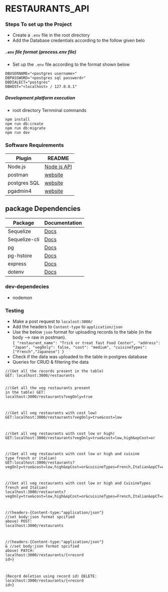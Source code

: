 <h1 class="code-line" data-line-start=0 data-line-end=1 ><a id="RESTAURANTS_API_0"></a>RESTAURANTS_API</h1>
<h3 class="code-line" data-line-start=2 data-line-end=3 ><a id="Steps_To_set_up_the_Project_2"></a>Steps To set up the Project</h3>
<ul>
<li class="has-line-data" data-line-start="4" data-line-end="5">Create a <code>.env</code> file in the root directory</li>
<li class="has-line-data" data-line-start="5" data-line-end="7">Add the Database credentials according to the follow given belo</li>
</ul>
<h5 class="code-line" data-line-start=7 data-line-end=8 ><a id="env_file_format_processenv_file_7"></a><code>.env</code> file format (process.env file)</h5>
<ul>
<li class="has-line-data" data-line-start="8" data-line-end="9">Set up the <code>.env</code> file according to the format shown below</li>
</ul>
<pre><code class="has-line-data" data-line-start="10" data-line-end="15" class="language-sh">DBUSERNAME=<span class="hljs-string">"&lt;postgres username&gt;"</span>
DBPASSWORD=<span class="hljs-string">"&lt;postgres sql password&gt;"</span>
DBDIALECT=<span class="hljs-string">"postgres"</span>
DBHOST=<span class="hljs-string">"&lt;localhost&gt; / 127.0.0.1"</span>
</code></pre>
<h5 class="code-line" data-line-start=15 data-line-end=16 ><a id="Development_platform_execution_15"></a>Development platform execution</h5>
<ul>
<li class="has-line-data" data-line-start="16" data-line-end="17">root directory Ternminal commands</li>
</ul>
<pre><code class="has-line-data" data-line-start="18" data-line-end="23" class="language-sh">npm install
npm run db:create
npm run db:migrate
npm run dev
</code></pre>
<h3 class="code-line" data-line-start=24 data-line-end=25 ><a id="Software_Requirements_24"></a>Software Requirements</h3>
<table class="table table-striped table-bordered">
<thead>
<tr>
<th>Plugin</th>
<th>README</th>
</tr>
</thead>
<tbody>
<tr>
<td>Node.js</td>
<td><a href="http://nodejs.org">Node js API </a></td>
</tr>
<tr>
<td>postman</td>
<td><a href="https://www.postman.com/">website</a></td>
</tr>
<tr>
<td>postgres SQL</td>
<td><a href="https://www.postgresql.org/">website</a></td>
</tr>
<tr>
<td>pgadmin4</td>
<td><a href="https://www.pgadmin.org/">website</a></td>
</tr>
</tbody>
</table>
<h2 class="code-line" data-line-start=33 data-line-end=34 ><a id="package_Dependencies_33"></a>package Dependencies</h2>
<table class="table table-striped table-bordered">
<thead>
<tr>
<th>Package</th>
<th>Documentation</th>
</tr>
</thead>
<tbody>
<tr>
<td>Sequelize</td>
<td><a href="https://sequelize.org/">Docs</a></td>
</tr>
<tr>
<td>Sequelize-cli</td>
<td><a href="https://github.com/sequelize/cli">Docs</a></td>
</tr>
<tr>
<td>pg</td>
<td><a href="https://node-postgres.com/">Docs</a></td>
</tr>
<tr>
<td>pg-hstore</td>
<td><a href="https://github.com/scarney81/pg-hstore">Docs</a></td>
</tr>
<tr>
<td>express</td>
<td><a href="http://expressjs.com">Docs</a></td>
</tr>
<tr>
<td>dotenv</td>
<td><a href="https://github.com/motdotla/dotenv">Docs</a></td>
</tr>
</tbody>
</table>
<h3 class="code-line" data-line-start=43 data-line-end=44 ><a id="devdependecies_43"></a>dev-dependecies</h3>
<ul>
<li class="has-line-data" data-line-start="44" data-line-end="45">nodemon</li>
</ul>
<h3 class="code-line" data-line-start=45 data-line-end=46 ><a id="Testing_45"></a>Testing</h3>
<ul>
<li class="has-line-data" data-line-start="46" data-line-end="47">Make a post request to <code>localost:3000/</code></li>
<li class="has-line-data" data-line-start="47" data-line-end="48">Add the headers to <code>Content-type</code> to <code>application/json</code></li>
<li class="has-line-data" data-line-start="48" data-line-end="56">Use the below <code>json</code> format for uploading records to the table (in the body --&gt; raw in postman).<br>
<code>{ &quot;restaurant_name&quot;: &quot;Trick or treat fast Food Center&quot;, &quot;address&quot;: &quot;Japan&quot;, &quot;vegOnly&quot;: false, &quot;cost&quot;: &quot;medium&quot;, &quot;cuisineTypes&quot;: [&quot;French&quot;,&quot;Japanese&quot;] }</code></li>
<li class="has-line-data" data-line-start="56" data-line-end="57">Check if the data was uploaded to the table in postgres database</li>
<li class="has-line-data" data-line-start="57" data-line-end="58">Queries for CRUD &amp; filtering the data</li>
</ul>
<pre><code class="has-line-data" data-line-start="59" data-line-end="88" class="language-sh">//(Get all the records present <span class="hljs-keyword">in</span> the table)
GET: localhost:<span class="hljs-number">3000</span>/restaurants

//(Get all the veg restaurants present <span class="hljs-keyword">in</span> the table)
GET: localhost:<span class="hljs-number">3000</span>/restaurants?vegOnly=<span class="hljs-literal">true</span>

//(Get all veg restaurants with cost low)
GET:localhost:<span class="hljs-number">3000</span>/restaurants?vegOnly=<span class="hljs-literal">true</span>&amp;cost=low

//(Get all veg restaurants with cost low or high)
GET:localhost:<span class="hljs-number">3000</span>/restaurants?vegOnly=<span class="hljs-literal">true</span>&amp;cost=low,high&amp;opCost=or

//(Get all veg restaurants with cost low or high and cuisine <span class="hljs-built_in">type</span> french or italian)
GET:localhost:<span class="hljs-number">3000</span>/restaurants?vegOnly=<span class="hljs-literal">true</span>&amp;cost=low,high&amp;opCost=or&amp;cuisineTypes=French,Italian&amp;opCT=or

//(Get all veg restaurants with cost low or high and CuisineTypes french and Italian)
localhost:<span class="hljs-number">3000</span>/restaurants?vegOnly=<span class="hljs-literal">true</span>&amp;cost=low,high&amp;opCost=or&amp;cuisineTypes=French,Italian&amp;opCT=and

//(headers-{Content-type:<span class="hljs-string">"application/json"</span>} 
//<span class="hljs-built_in">set</span> body:json format spcified above)
POST: localhost:<span class="hljs-number">3000</span>/restaurants

//(headers-{Content-type:<span class="hljs-string">"application/json"</span>} &amp; 
//<span class="hljs-built_in">set</span> body:json format spcified above)
PATCH: localhost:<span class="hljs-number">3000</span>/restaurants/{&lt;record id&gt;}

(Record deletion using record id)
DELETE: localhost:<span class="hljs-number">3000</span>/restaurants/{&lt;record id&gt;}
</code></pre>
